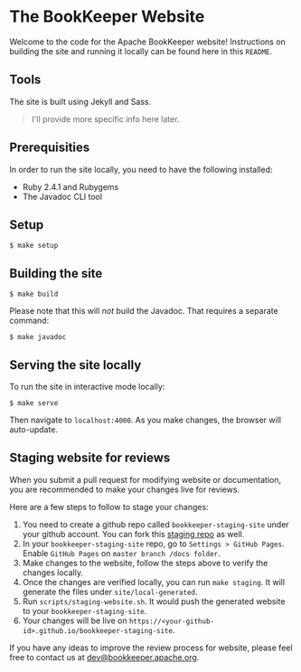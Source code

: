 # The BookKeeper Website

Welcome to the code for the Apache BookKeeper website! Instructions on building the site and running it locally can be found here in this `README`.

## Tools

The site is built using Jekyll and Sass.

> I'll provide more specific info here later.

## Prerequisities

In order to run the site locally, you need to have the following installed:

* Ruby 2.4.1 and Rubygems
* The Javadoc CLI tool

## Setup

```shell
$ make setup
```

## Building the site

```shell
$ make build
```

Please note that this will *not* build the Javadoc. That requires a separate command:

```shell
$ make javadoc
```

## Serving the site locally

To run the site in interactive mode locally:

```shell
$ make serve
```

Then navigate to `localhost:4000`. As you make changes, the browser will auto-update.

## Staging website for reviews

When you submit a pull request for modifying website or documentation, you are recommended to make your changes live for reviews.

Here are a few steps to follow to stage your changes:

1. You need to create a github repo called `bookkeeper-staging-site` under your github account. You can fork this [staging repo](https://github.com/sijie/bookkeeper-staging-site) as well.
2. In your `bookkeeper-staging-site` repo, go to `Settings > GitHub Pages`. Enable `GitHub Pages` on `master branch /docs folder`.
3. Make changes to the website, follow the steps above to verify the changes locally.
4. Once the changes are verified locally, you can run `make staging`. It will generate the files under `site/local-generated`.
5. Run `scripts/staging-website.sh`. It would push the generated website to your `bookkeeper-staging-site`.
6. Your changes will be live on `https://<your-github-id>.github.io/bookkeeper-staging-site`.

If you have any ideas to improve the review process for website, please feel free to contact us at dev@bookkeeper.apache.org.

